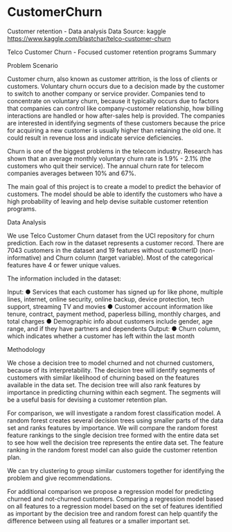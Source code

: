 # CustomerChurn

Customer retention - Data analysis
Data Source: kaggle
https://www.kaggle.com/blastchar/telco-customer-churn

Telco Customer Churn - Focused customer retention programs Summary

Problem Scenario

Customer churn, also known as customer attrition, is the loss of clients or customers.
Voluntary churn occurs due to a decision made by the customer to switch to another company or service provider.  Companies tend to concentrate on voluntary churn, because it typically occurs due to factors that companies can control like company-customer relationship, how billing interactions are handled or how after-sales help is provided.
The companies are interested in identifying segments of these customers because the price for acquiring a new customer is usually higher than retaining the old one. It could result in revenue loss and indicate service deficiencies.

Churn is one of the biggest problems in the telecom industry. Research has shown that an average monthly voluntary churn rate is 1.9% - 2.1% (the customers who quit their service). The annual churn rate for telecom companies averages between 10% and 67%. 

The main goal of this project is to create a model to predict the behavior of customers. The model should be able to identify the customers who have a high probability of leaving and help devise suitable customer retention programs. 

Data Analysis

We use Telco Customer Churn dataset from the UCI repository for churn prediction. 
Each row in the dataset represents a customer record. There are 7043 customers in the dataset and 19 features without customerID (non-informative) and Churn column (target variable). Most of the categorical features have 4 or fewer unique values. 

The information included in the dataset:

Input: 
●	Services that each customer has signed up for like phone, multiple lines, internet, online security, online backup, device protection, tech support, streaming TV and movies
●	Customer account information like tenure, contract, payment method, paperless billing, monthly charges, and total charges
●	Demographic info about customers include gender, age range, and if they have partners and dependents 
Output:
●	Churn column, which indicates whether a customer has left within the last month

Methodology

We chose a decision tree to model churned and not churned customers, because of its interpretability. The decision tree will identify segments of customers with similar likelihood of churning based on the features available in the data set. The decision tree will also rank features by importance in predicting churning within each segment. The segments will be a useful basis for devising a customer retention plan.

For comparison, we will investigate a random forest classification model. A random forest creates several decision trees using smaller parts of the data set and ranks features by importance. We will compare the random forest feature rankings to the single decision tree formed with the entire data set to see how well the decision tree represents the entire data set. The feature ranking in the random forest model can also guide the customer retention plan.

We can try clustering to group similar customers together for identifying the problem and give recommendations.

For additional comparison we propose a regression model for predicting churned and not-churned customers. Comparing a regression model based on all features to a regression model based on the set of features identified as important by the decision tree and random forest can help quantify the difference between using all features or a smaller important set.

